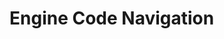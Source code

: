 <!-- import DocCardList from '@theme/DocCardList'; -->

# Engine Code Navigation
<!--
TODO:
-->

<!-- <DocCardList /> -->
